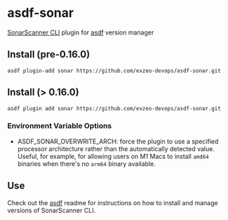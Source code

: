 # asdf-sonar

[SonarScanner CLI](https://github.com/SonarSource/sonar-scanner-cli) plugin for [asdf](https://github.com/asdf-vm/asdf) version manager

## Install (pre-0.16.0)

```
asdf plugin-add sonar https://github.com/exzeo-devops/asdf-sonar.git
```

## Install (> 0.16.0)

```
asdf plugin add sonar https://github.com/exzeo-devops/asdf-sonar.git
```

### Environment Variable Options

- ASDF_SONAR_OVERWRITE_ARCH: force the plugin to use a specified processor architecture rather than the automatically detected value. Useful, for example, for allowing users on M1 Macs to install `amd64` binaries when there's no `arm64` binary available.

## Use

Check out the [asdf](https://github.com/asdf-vm/asdf) readme for instructions on how to install and manage versions of SonarScanner CLI.
